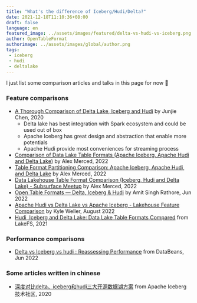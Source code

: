 ```yaml
---
title: "What's the difference of Iceberg/Hudi/Delta?"
date: 2021-12-18T11:10:36+08:00
draft: false
language: en
featured_image: ../assets/images/featured/delta-vs-hudi-vs-iceberg.png
author: OpenTableFormat
authorimage: ../assets/images/global/author.png
tags:
 - iceberg
 - hudi
 - deltalake
---
```


I just list some comparison articles and talks in this page for now 🧐

### Feature comparisons

- [A Thorough Comparison of Delta Lake, Iceberg and Hudi](https://www.databricks.com/session_na20/a-thorough-comparison-of-delta-lake-iceberg-and-hudi) by Junjie Chen, 2020
  - Delta lake has best integration with Spark ecosystem and could be used out of box
  - Apache Iceberg has great design and abstraction that enable more potentials
  - Apache Hudi provide most conveniences for streaming process
- [Comparison of Data Lake Table Formats (Apache Iceberg, Apache Hudi and Delta Lake)](https://www.dremio.com/subsurface/comparison-of-data-lake-table-formats-iceberg-hudi-and-delta-lake/) by Alex Merced, 2022
- [Table Format Partitioning Comparison: Apache Iceberg, Apache Hudi, and Delta Lake](https://www.dremio.com/subsurface/table-format-partitioning-comparison/) by Alex Merced, 2022
- [Data Lakehouse Table Format Comparison (Iceberg, Hudi and Delta Lake) - Subsurface Meetup](https://www.youtube.com/watch?v=043GGYTZCbk) by Alex Merced, 2022
- [Open Table Formats — Delta, Iceberg & Hudi](https://medium.com/geekculture/open-table-formats-delta-iceberg-hudi-732f682ec0bb) by Amit Singh Rathore, Jun 2022
- [Apache Hudi vs Delta Lake vs Apache Iceberg - Lakehouse Feature Comparison](https://www.onehouse.ai/blog/apache-hudi-vs-delta-lake-vs-apache-iceberg-lakehouse-feature-comparison) by Kyle Weller, August 2022
- [Hudi, Iceberg and Delta Lake: Data Lake Table Formats Compared](https://lakefs.io/blog/hudi-iceberg-and-delta-lake-data-lake-table-formats-compared/) from LakeFS, 2021

### Performance comparisons

- [Delta vs Iceberg vs hudi : Reassessing Performance](https://databeans-blogs.medium.com/delta-vs-iceberg-vs-hudi-reassessing-performance-cb8157005eb0) from DataBeans, Jun 2022

### Some articles written in chinese

- [深度对比delta、iceberg和hudi三大开源数据湖方案](https://mp.weixin.qq.com/s/Io6fPomYgBb9E3g8ZzDt1Q) from Apache Iceberg 技术社区, 2020
